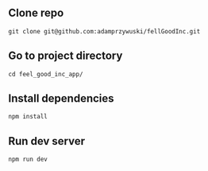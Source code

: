 ## Clone repo
```
git clone git@github.com:adamprzywuski/fellGoodInc.git
```
## Go to project directory
```
cd feel_good_inc_app/
```
## Install dependencies
```
npm install
```
## Run dev server
```
npm run dev
```